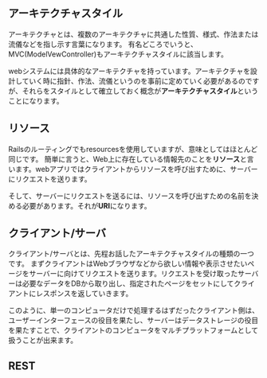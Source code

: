 ## アーキテクチャスタイル
アーキテクチャとは、複数のアーキテクチャに共通した性質、様式、作法または流儀などを指し示す言葉になります。
有名どころでいうと、MVC(ModelVewController)もアーキテクチャスタイルに該当します。

webシステムには具体的なアーキテクチャを持っています。アーキテクチャを設計していく時に指針、作法、流儀というのを事前に定めていく必要があるのですが、それらをスタイルとして確立しておく概念が**アーキテクチャスタイル**ということになります。
## リソース
Railsのルーティングでもresourcesを使用していますが、意味としてはほとんど同じです。
簡単に言うと、Web上に存在している情報先のことを**リソース**と言います。webアプリではクライアントからリソースを呼び出すために、サーバーにリクエストを送ります。

そして、サーバーにリクエストを送るには、リソースを呼び出すための名前を決める必要があります。それが**URI**になります。
## クライアント/サーバ
クライアント/サーバとは、先程お話したアーキテクチャスタイルの種類の一つです。
まずクライアントはWebブラウザなどから欲しい情報や表示させたいページをサーバーに向けてリクエストを送ります。リクエストを受け取ったサーバーは必要なデータをDBから取り出し、指定されたページをセットにしてクライアントにレスポンスを返していきます。

このように、単一のコンピュータだけで処理するはずだったクライアント側は、ユーザーインターフェースの役目を果たし、サーバーはデータストレージの役目を果たすことで、クライアントのコンピュータをマルチプラットフォームとして扱うことが出来ます。


## REST
